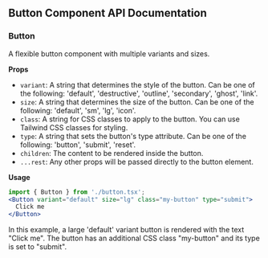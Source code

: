 ## Button Component API Documentation

### Button

A flexible button component with multiple variants and sizes.

**Props**

- `variant`: A string that determines the style of the button. Can be one of the following: 'default', 'destructive', 'outline', 'secondary', 'ghost', 'link'.
- `size`: A string that determines the size of the button. Can be one of the following: 'default', 'sm', 'lg', 'icon'.
- `class`: A string for CSS classes to apply to the button. You can use Tailwind CSS classes for styling.
- `type`: A string that sets the button's type attribute. Can be one of the following: 'button', 'submit', 'reset'.
- `children`: The content to be rendered inside the button.
- `...rest`: Any other props will be passed directly to the button element.

**Usage**

```jsx
import { Button } from './button.tsx';
<Button variant="default" size="lg" class="my-button" type="submit">
  Click me
</Button>
```

In this example, a large 'default' variant button is rendered with the text "Click me". The button has an additional CSS class "my-button" and its type is set to "submit".

